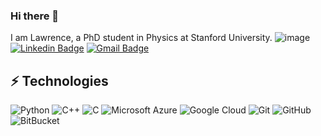 ### Hi there 👋
I am Lawrence, a PhD student in Physics at Stanford University.
![image]({https://img.shields.io/badge/Twitter-1DA1F2?style=for-the-badge&logo=twitter&logoColor=white})
[![Linkedin Badge](https://img.shields.io/badge/-abellawrencepeirson-blue?style=flat-square&logo=Linkedin&logoColor=white&link=https://www.linkedin.com/in/abel-lawrence-peirson-v-b96aba94/)](https://www.linkedin.com/in/abel-lawrence-peirson-v-b96aba94/)
[![Gmail Badge](https://img.shields.io/badge/-59vpla@gmail.com-c14438?style=flat-square&logo=Gmail&logoColor=white&link=mailto:59vpla@gmail.com)](mailto:59vpla@gmail.com)

## ⚡ Technologies

![Python](https://img.shields.io/badge/-Python-black?style=flat-square&logo=Python)
![C++](https://img.shields.io/badge/-C++-00599C?style=flat-square&logo=c)
![C](https://img.shields.io/badge/-C-00599C?style=flat-square&logo=c)
![Microsoft Azure](https://img.shields.io/badge/Microsoft%20Azure-232F7E?style=flat-square&logo=microsoft-azure)
![Google Cloud](https://img.shields.io/badge/Google%20Cloud-black?style=flat-square&logo=google-cloud)
![Git](https://img.shields.io/badge/-Git-black?style=flat-square&logo=git)
![GitHub](https://img.shields.io/badge/-GitHub-181717?style=flat-square&logo=github)
![BitBucket](https://img.shields.io/badge/-BitBucket-darkblue?style=flat-square&logo=bitbucket)

<!-- - 🔭 I’m currently working on ...
- 🌱 I’m currently learning ...
- 👯 I’m looking to collaborate on ...
- 🤔 I’m looking for help with ...
- 💬 Ask me about ...
- 📫 How to reach me: ...
- 😄 Pronouns: ...
- ⚡ Fun fact: ... -->
